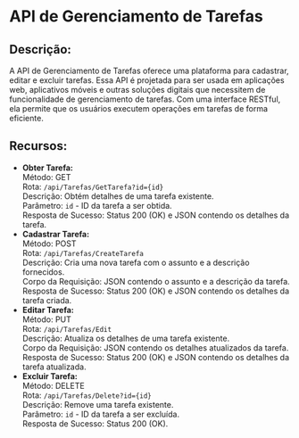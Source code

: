 <!DOCTYPE html>
<html lang="en">
<head>
<meta charset="UTF-8">
<meta name="viewport" content="width=device-width, initial-scale=1.0">
</head>
<body>
  <h1>API de Gerenciamento de Tarefas</h1>

  <h2>Descrição:</h2>
  <p>
    A API de Gerenciamento de Tarefas oferece uma plataforma para cadastrar, editar e excluir tarefas. Essa API é projetada para ser usada em aplicações web, aplicativos móveis e outras soluções digitais que necessitem de funcionalidade de gerenciamento de tarefas. Com uma interface RESTful, ela permite que os usuários executem operações em tarefas de forma eficiente.
  </p>

  <h2>Recursos:</h2>
  <ul>
    <li>
      <strong>Obter Tarefa:</strong><br>
      Método: GET<br>
      Rota: <code>/api/Tarefas/GetTarefa?id={id}</code><br>
      Descrição: Obtém detalhes de uma tarefa existente.<br>
      Parâmetro: <code>id</code> - ID da tarefa a ser obtida.<br>
      Resposta de Sucesso: Status 200 (OK) e JSON contendo os detalhes da tarefa.
    </li>
    <li>
      <strong>Cadastrar Tarefa:</strong><br>
      Método: POST<br>
      Rota: <code>/api/Tarefas/CreateTarefa</code><br>
      Descrição: Cria uma nova tarefa com o assunto e a descrição fornecidos.<br>
      Corpo da Requisição: JSON contendo o assunto e a descrição da tarefa.<br>
      Resposta de Sucesso: Status 200 (OK) e JSON contendo os detalhes da tarefa criada.
    </li>
    <li>
      <strong>Editar Tarefa:</strong><br>
      Método: PUT<br>
      Rota: <code>/api/Tarefas/Edit</code><br>
      Descrição: Atualiza os detalhes de uma tarefa existente.<br>
      Corpo da Requisição: JSON contendo os detalhes atualizados da tarefa.<br>
      Resposta de Sucesso: Status 200 (OK) e JSON contendo os detalhes da tarefa atualizada.
    </li>
    <li>
      <strong>Excluir Tarefa:</strong><br>
      Método: DELETE<br>
      Rota: <code>/api/Tarefas/Delete?id={id}</code><br>
      Descrição: Remove uma tarefa existente.<br>
      Parâmetro: <code>id</code> - ID da tarefa a ser excluída.<br>
      Resposta de Sucesso: Status 200 (OK).
    </li>
  </ul>
</body>
</html>
